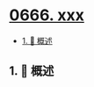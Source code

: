 # [0666. xxx](https://github.com/Tdahuyou/TNotes.leetcode/tree/main/notes/0666.%20xxx)

<!-- region:toc -->

- [1. 📝 概述](#1--概述)

<!-- endregion:toc -->

## 1. 📝 概述
